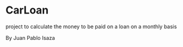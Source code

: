 # CarLoan

project to calculate the money to be paid on a loan on a monthly basis

By Juan Pablo Isaza
